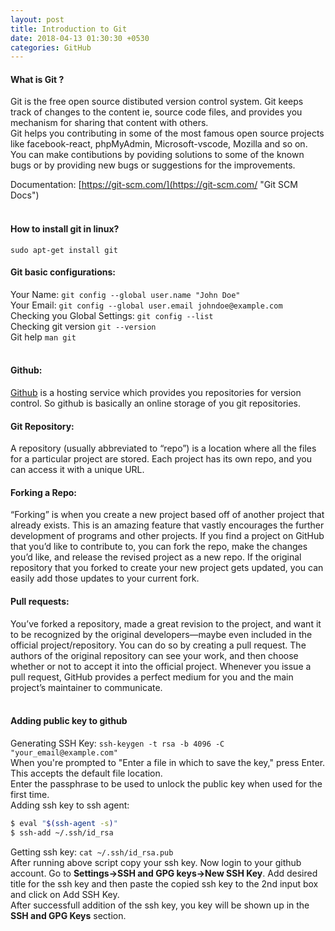 ```yaml
---
layout: post
title: Introduction to Git
date: 2018-04-13 01:30:30 +0530
categories: GitHub
---
```


#### **What is Git ?**

Git is the free open source distibuted version control system. Git keeps track of changes to the content ie, source code files, and provides you mechanism for sharing that content with others.<br />
Git helps you contributing in some of the most famous open source projects like facebook-react, phpMyAdmin, Microsoft-vscode, Mozilla and so on. You can make contibutions by poviding solutions to some of the known bugs or by providing new bugs or suggestions for the improvements.

Documentation: [https://git-scm.com/](https://git-scm.com/ "Git SCM Docs")<br /><br />


#### **How to install git in linux?**
`sudo apt-get install git`<br />

#### **Git basic configurations:**
Your Name: `git config --global user.name "John Doe"`<br />
Your Email: `git config --global user.email johndoe@example.com`<br />
Checking you Global Settings: `git config --list`<br />
Checking git version `git --version`<br />
Git help `man git`<br /><br />


#### **Github:**
[Github](https://help.github.com/) is a hosting service which provides you repositories for version control. So github is basically an online storage of you git repositories.

#### **Git Repository:**
A repository (usually abbreviated to “repo”) is a location where all the files for a particular project are stored. Each project has its own repo, and you can access it with a unique URL.

#### **Forking a Repo:**
“Forking” is when you create a new project based off of another project that already exists. This is an amazing feature that vastly encourages the further development of programs and other projects. If you find a project on GitHub that you’d like to contribute to, you can fork the repo, make the changes you’d like, and release the revised project as a new repo. If the original repository that you forked to create your new project gets updated, you can easily add those updates to your current fork.

#### **Pull requests:**
You’ve forked a repository, made a great revision to the project, and want it to be recognized by the original developers—maybe even included in the official project/repository. You can do so by creating a pull request. The authors of the original repository can see your work, and then choose whether or not to accept it into the official project. Whenever you issue a pull request, GitHub provides a perfect medium for you and the main project’s maintainer to communicate.<br /><br />

#### **Adding public key to github**
Generating SSH Key: `ssh-keygen -t rsa -b 4096 -C "your_email@example.com"`<br />
When you're prompted to "Enter a file in which to save the key," press Enter. This accepts the default file location.<br />
Enter the passphrase to be used to unlock the public key when used for the first time. <br />
Adding ssh key to ssh agent:
``` sh
$ eval "$(ssh-agent -s)"
$ ssh-add ~/.ssh/id_rsa
```
Getting ssh key: `cat ~/.ssh/id_rsa.pub`<br />
After running above script copy your ssh key.
Now login to your github account. Go to __Settings->SSH and GPG keys->New SSH Key__. Add desired title for the ssh key and then paste the copied ssh key to the 2nd input box and click on Add SSH Key.<br/>
After successfull addition of the ssh key, you key will be shown up in the __SSH and GPG Keys__ section.